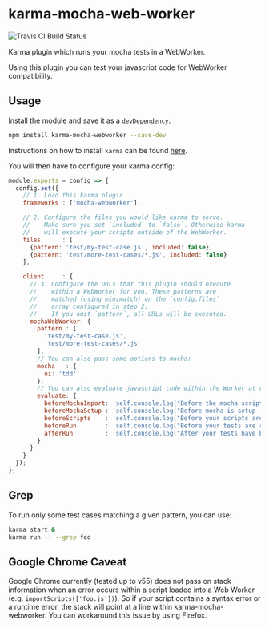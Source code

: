 # karma-mocha-web-worker
![Travis CI Build Status](https://api.travis-ci.org/Joris-van-der-Wel/karma-mocha-webworker.svg?branch=master)

Karma plugin which runs your mocha tests in a WebWorker.

Using this plugin you can test your javascript code for WebWorker compatibility.

## Usage
Install the module and save it as a `devDependency`:

```bash
npm install karma-mocha-webworker --save-dev
```

Instructions on how to install `karma` can be found [here](http://karma-runner.github.io/0.12/intro/installation.html).

You will then have to configure your karma config:

```javascript
module.exports = config => {
  config.set({
    // 1. Load this karma plugin
    frameworks : ['mocha-webworker'],

    // 2. Configure the files you would like karma to serve.
    //    Make sure you set `included` to `false`. Otherwise karma
    //    will execute your scripts outside of the WebWorker.
    files      : [
      {pattern: 'test/my-test-case.js', included: false},
      {pattern: 'test/more-test-cases/*.js', included: false}
    ],

    client     : {
      // 3. Configure the URLs that this plugin should execute
      //    within a WebWorker for you. These patterns are
      //    matched (using minimatch) on the `config.files`
      //    array configured in step 2.
      //    If you omit `pattern`, all URLs will be executed.
      mochaWebWorker: {
        pattern : [
          'test/my-test-case.js',
          'test/more-test-cases/*.js'
        ],
        // You can also pass some options to mocha:
        mocha   : {
          ui: 'tdd'
        },
        // You can also evaluate javascript code within the Worker at various stages:
        evaluate: {
          beforeMochaImport: 'self.console.log("Before the mocha script is imported")',
          beforeMochaSetup : 'self.console.log("Before mocha is setup (mocha.setup())")',
          beforeScripts    : 'self.console.log("Before your scripts are imported")',
          beforeRun        : 'self.console.log("Before your tests are run (mocha.run())")',
          afterRun         : 'self.console.log("After your tests have been run")'
        }
      }
    }
  });
};
```

## Grep
To run only some test cases matching a given pattern, you can use:

```bash
karma start &
karma run -- --grep foo
```

## Google Chrome Caveat
Google Chrome currently (tested up to v55) does not pass on stack information when an error occurs within a script loaded into a Web Worker (e.g. `importScripts(['foo.js'])`). So if your script contains a syntax error or a runtime error, the stack will point at a line within karma-mocha-webworker. You can workaround this issue by using Firefox.
